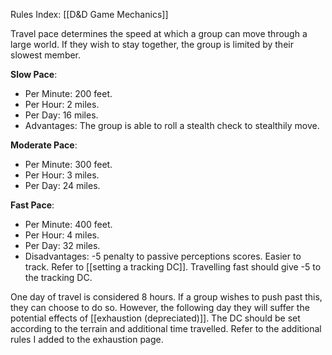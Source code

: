 Rules Index: [[D&D Game Mechanics]]

Travel pace determines the speed at which a group can move through a large world. If they wish to stay together, the group is limited by their slowest member. 

**Slow Pace**:
-  Per Minute: 200 feet.
-  Per Hour: 2 miles.
-  Per Day: 16 miles.
-  Advantages: The group is able to roll a stealth check to stealthily move.

**Moderate Pace**:
-  Per Minute: 300 feet.
-  Per Hour: 3 miles.
-  Per Day: 24 miles.

**Fast Pace**:
-  Per Minute: 400 feet.
-  Per Hour: 4 miles.
-  Per Day: 32 miles.
-  Disadvantages: -5 penalty to passive perceptions scores. Easier to track. Refer to [[setting a tracking DC]]. Travelling fast should give -5 to the tracking DC. 

One day of travel is considered 8 hours. If a group wishes to push past this, they can choose to do so. However, the following day they will suffer the potential effects of [[exhaustion (depreciated)]]. The DC should be set according to the terrain and additional time travelled. Refer to the additional rules I added to the exhaustion page. 